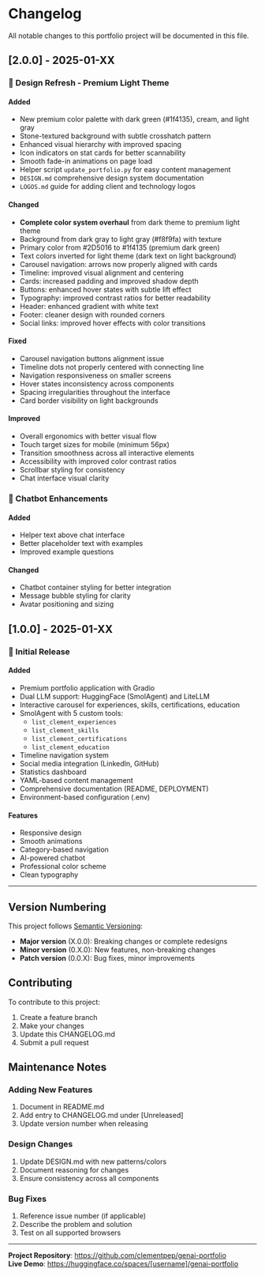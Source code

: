 # Changelog

All notable changes to this portfolio project will be documented in this file.

## [2.0.0] - 2025-01-XX

### 🎨 Design Refresh - Premium Light Theme

#### Added
- New premium color palette with dark green (#1f4135), cream, and light gray
- Stone-textured background with subtle crosshatch pattern
- Enhanced visual hierarchy with improved spacing
- Icon indicators on stat cards for better scannability
- Smooth fade-in animations on page load
- Helper script `update_portfolio.py` for easy content management
- `DESIGN.md` comprehensive design system documentation
- `LOGOS.md` guide for adding client and technology logos

#### Changed
- **Complete color system overhaul** from dark theme to premium light theme
- Background from dark gray to light gray (#f8f9fa) with texture
- Primary color from #2D5016 to #1f4135 (premium dark green)
- Text colors inverted for light theme (dark text on light background)
- Carousel navigation: arrows now properly aligned with cards
- Timeline: improved visual alignment and centering
- Cards: increased padding and improved shadow depth
- Buttons: enhanced hover states with subtle lift effect
- Typography: improved contrast ratios for better readability
- Header: enhanced gradient with white text
- Footer: cleaner design with rounded corners
- Social links: improved hover effects with color transitions

#### Fixed
- Carousel navigation buttons alignment issue
- Timeline dots not properly centered with connecting line
- Navigation responsiveness on smaller screens
- Hover states inconsistency across components
- Spacing irregularities throughout the interface
- Card border visibility on light backgrounds

#### Improved
- Overall ergonomics with better visual flow
- Touch target sizes for mobile (minimum 56px)
- Transition smoothness across all interactive elements
- Accessibility with improved color contrast ratios
- Scrollbar styling for consistency
- Chat interface visual clarity

### 🤖 Chatbot Enhancements

#### Added
- Helper text above chat interface
- Better placeholder text with examples
- Improved example questions

#### Changed
- Chatbot container styling for better integration
- Message bubble styling for clarity
- Avatar positioning and sizing

## [1.0.0] - 2025-01-XX

### 🚀 Initial Release

#### Added
- Premium portfolio application with Gradio
- Dual LLM support: HuggingFace (SmolAgent) and LiteLLM
- Interactive carousel for experiences, skills, certifications, education
- SmolAgent with 5 custom tools:
  - `list_clement_experiences`
  - `list_clement_skills`
  - `list_clement_certifications`
  - `list_clement_education`
- Timeline navigation system
- Social media integration (LinkedIn, GitHub)
- Statistics dashboard
- YAML-based content management
- Comprehensive documentation (README, DEPLOYMENT)
- Environment-based configuration (.env)

#### Features
- Responsive design
- Smooth animations
- Category-based navigation
- AI-powered chatbot
- Professional color scheme
- Clean typography

---

## Version Numbering

This project follows [Semantic Versioning](https://semver.org/):
- **Major version** (X.0.0): Breaking changes or complete redesigns
- **Minor version** (0.X.0): New features, non-breaking changes
- **Patch version** (0.0.X): Bug fixes, minor improvements

## Contributing

To contribute to this project:
1. Create a feature branch
2. Make your changes
3. Update this CHANGELOG.md
4. Submit a pull request

## Maintenance Notes

### Adding New Features
1. Document in README.md
2. Add entry to CHANGELOG.md under [Unreleased]
3. Update version number when releasing

### Design Changes
1. Update DESIGN.md with new patterns/colors
2. Document reasoning for changes
3. Ensure consistency across all components

### Bug Fixes
1. Reference issue number (if applicable)
2. Describe the problem and solution
3. Test on all supported browsers

---

**Project Repository**: https://github.com/clementpep/genai-portfolio  
**Live Demo**: https://huggingface.co/spaces/[username]/genai-portfolio
